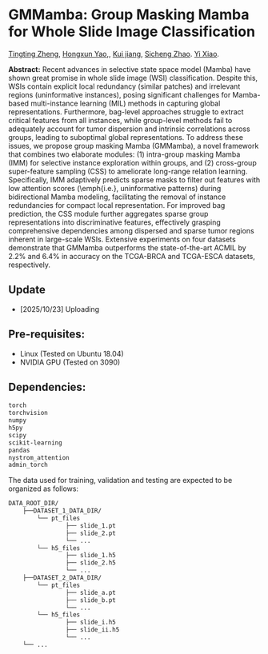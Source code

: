 # GMMamba: Group Masking Mamba for Whole Slide Image Classification


[Tingting Zheng](https://scholar.google.com/citations?user=AJ5zl-wAAAAJ&hl=zh-CN), [Hongxun Yao](https://scholar.google.com/citations?user=aOMFNFsAAAAJ),, 
[Kui jiang](https://scholar.google.com/citations?user=AbOLE9QAAAAJ&hl=en&oi=ao),  [Sicheng Zhao](https://scholar.google.com/citations?user=LJiQRJIAAAAJ&hl=zh-CN&oi=ao). [Yi Xiao](https://scholar.google.com/citations?user=e3a4aG0AAAAJ).

 


**Abstract:** Recent advances in selective state space model (Mamba) have shown great promise in whole slide image (WSI) classification. 
Despite this, WSIs contain explicit local redundancy (similar patches) and irrelevant regions (uninformative instances), posing significant challenges for Mamba-based multi-instance learning (MIL) methods in capturing global representations. 
Furthermore, bag-level approaches struggle to extract critical features from all instances, while group-level methods fail to adequately account for tumor dispersion and intrinsic correlations across groups, leading to suboptimal global representations. 
To address these issues, we propose group masking Mamba (GMMamba), a novel framework that combines two elaborate modules: (1) intra-group masking Mamba (IMM) for selective instance exploration within groups, 
and (2) cross-group super-feature sampling (CSS) to ameliorate long-range relation learning. Specifically, IMM adaptively predicts sparse masks to filter out features with low attention scores 
(\emph{i.e.}, uninformative patterns) during bidirectional Mamba modeling, facilitating the removal of instance redundancies for compact local representation. For improved bag prediction, 
the CSS module further aggregates sparse group representations into discriminative features, effectively grasping comprehensive dependencies among dispersed and sparse tumor regions inherent in large-scale WSIs. 
Extensive experiments on four datasets demonstrate that GMMamba outperforms the state-of-the-art ACMIL by 2.2\% and 6.4\% in accuracy on the TCGA-BRCA and TCGA-ESCA datasets, respectively. 


## Update
- [2025/10/23] Uploading

## Pre-requisites:
* Linux (Tested on Ubuntu 18.04)
* NVIDIA GPU (Tested on 3090)

## Dependencies:
```bash
torch
torchvision
numpy
h5py
scipy
scikit-learning
pandas
nystrom_attention
admin_torch
```





The data used for training, validation and testing are expected to be organized as follows:
```bash
DATA_ROOT_DIR/
    ├──DATASET_1_DATA_DIR/
        └── pt_files
                ├── slide_1.pt
                ├── slide_2.pt
                └── ...
        └── h5_files
                ├── slide_1.h5
                ├── slide_2.h5
                └── ...
    ├──DATASET_2_DATA_DIR/
        └── pt_files
                ├── slide_a.pt
                ├── slide_b.pt
                └── ...
        └── h5_files
                ├── slide_i.h5
                ├── slide_ii.h5
                └── ...
    └── ...
```
